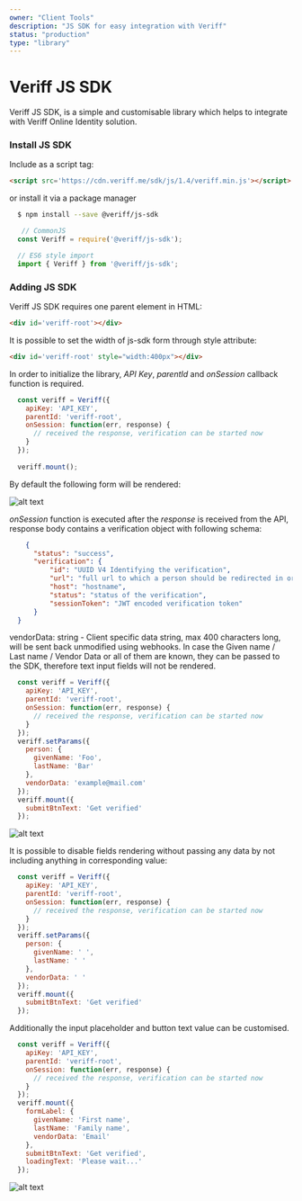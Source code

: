 ```yaml
---
owner: "Client Tools"
description: "JS SDK for easy integration with Veriff"
status: "production"
type: "library"
---
```


# Veriff JS SDK
Veriff JS SDK, is a simple and customisable library which helps to integrate with Veriff Online Identity solution.

### Install JS SDK
Include as a script tag: 
  
```html
<script src='https://cdn.veriff.me/sdk/js/1.4/veriff.min.js'></script>
```

or install it via a package manager

```bash
  $ npm install --save @veriff/js-sdk
```

```javascript
   // CommonJS
  const Veriff = require('@veriff/js-sdk');

  // ES6 style import
  import { Veriff } from '@veriff/js-sdk';

```

### Adding JS SDK
 Veriff JS SDK requires one parent element in HTML:
 

```html
<div id='veriff-root'></div>
```

It is possible to set the width of js-sdk form through style attribute:

```html
<div id='veriff-root' style="width:400px"></div>
```

In order to initialize the library, *API Key*, *parentId* and *onSession* callback function is required.

```javascript
  const veriff = Veriff({
    apiKey: 'API_KEY',
    parentId: 'veriff-root',
    onSession: function(err, response) {
      // received the response, verification can be started now
    }
  });
    
  veriff.mount(); 
```

By default the following form will be rendered:
  
![alt text](https://cdn.veriff.me/assets/jssdk-default-sample.png "Veriff JS SDK")
  
  *onSession* function is executed after the *response* is received from the API, response body contains a verification object with following schema:
  

```json
    {
      "status": "success",
      "verification": {
          "id": "UUID V4 Identifying the verification",
          "url": "full url to which a person should be redirected in order to proceed with verification flow",
          "host": "hostname",
          "status": "status of the verification",
          "sessionToken": "JWT encoded verification token"
      }
  }
```

vendorData: string - Client specific data string, max 400 characters long, will be sent back unmodified using webhooks.
In case the Given name / Last name / Vendor Data or all of them are known, they can be passed to the SDK, therefore text input fields will not be rendered.

```javascript
  const veriff = Veriff({
    apiKey: 'API_KEY',
    parentId: 'veriff-root',
    onSession: function(err, response) {
      // received the response, verification can be started now
    }
  });
  veriff.setParams({
    person: {
      givenName: 'Foo',
      lastName: 'Bar'
    },
    vendorData: 'example@mail.com'
  });
  veriff.mount({
    submitBtnText: 'Get verified'
  });
```

![alt text](https://cdn.veriff.me/assets/jssdk-only-button-sample.png "Veriff JS SDK")

It is possible to disable fields rendering without passing any data by not including anything in corresponding value:

```javascript
  const veriff = Veriff({
    apiKey: 'API_KEY',
    parentId: 'veriff-root',
    onSession: function(err, response) {
      // received the response, verification can be started now
    }
  });
  veriff.setParams({
    person: {
      givenName: ' ',
      lastName: ' '
    },
    vendorData: ' '
  });
  veriff.mount({
    submitBtnText: 'Get verified'
  });
```

Additionally the input placeholder and button text value can be customised.

```javascript
  const veriff = Veriff({
    apiKey: 'API_KEY',
    parentId: 'veriff-root',
    onSession: function(err, response) {
      // received the response, verification can be started now
    }
  });
  veriff.mount({
    formLabel: {
      givenName: 'First name',
      lastName: 'Family name',
      vendorData: 'Email'
    },
    submitBtnText: 'Get verified',
    loadingText: 'Please wait...'
  });
```
![alt text](https://cdn.veriff.me/assets/jssdk-custom-sample.png "Veriff JS SDK")
